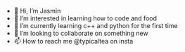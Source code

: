 - 👋 Hi, I’m Jasmin
- 👀 I’m interested in learning how to code and food
- 🌱 I’m currently learning c++ and python for the first time
- 💞️ I’m looking to collaborate on something new
- 📫 How to reach me @typicaltea on insta 

<!---
typicaltea/typicaltea is a ✨ special ✨ repository because its `README.md` (this file) appears on your GitHub profile.
You can click the Preview link to take a look at your changes.
--->
